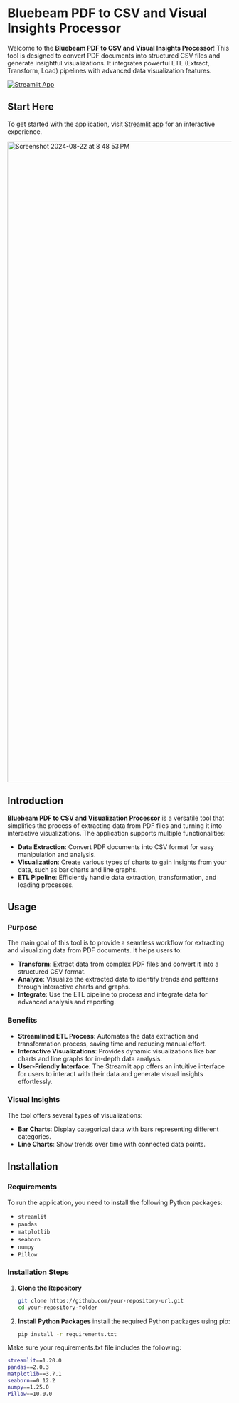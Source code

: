 # Bluebeam PDF to CSV and Visual Insights Processor

Welcome to the **Bluebeam PDF to CSV and Visual Insights Processor**! This tool is designed to convert PDF documents into structured CSV files and generate insightful visualizations. It integrates powerful ETL (Extract, Transform, Load) pipelines with advanced data visualization features.

[![Streamlit App](https://static.streamlit.io/badges/streamlit_badge_black_white.svg)](https://bluebeam-extraction-and-visualization.streamlit.app/)


## Start Here

To get started with the application, visit [Streamlit app](https://bluebeam-extraction-and-visualization.streamlit.app/) for an interactive experience.

<img width="1440" alt="Screenshot 2024-08-22 at 8 48 53 PM" src="https://github.com/user-attachments/assets/151bd2b1-3c5f-46b9-a491-544fd09a1312"> <!-- Replace with your actual image -->

## Introduction

**Bluebeam PDF to CSV and Visualization Processor** is a versatile tool that simplifies the process of extracting data from PDF files and turning it into interactive visualizations. The application supports multiple functionalities:

- **Data Extraction**: Convert PDF documents into CSV format for easy manipulation and analysis.
- **Visualization**: Create various types of charts to gain insights from your data, such as bar charts and line graphs.
- **ETL Pipeline**: Efficiently handle data extraction, transformation, and loading processes.

## Usage

### Purpose

The main goal of this tool is to provide a seamless workflow for extracting and visualizing data from PDF documents. It helps users to:

- **Transform**: Extract data from complex PDF files and convert it into a structured CSV format.
- **Analyze**: Visualize the extracted data to identify trends and patterns through interactive charts and graphs.
- **Integrate**: Use the ETL pipeline to process and integrate data for advanced analysis and reporting.

### Benefits

- **Streamlined ETL Process**: Automates the data extraction and transformation process, saving time and reducing manual effort.
- **Interactive Visualizations**: Provides dynamic visualizations like bar charts and line graphs for in-depth data analysis.
- **User-Friendly Interface**: The Streamlit app offers an intuitive interface for users to interact with their data and generate visual insights effortlessly.

### Visual Insights

The tool offers several types of visualizations:

- **Bar Charts**: Display categorical data with bars representing different categories.
- **Line Charts**: Show trends over time with connected data points.

## Installation

### Requirements

To run the application, you need to install the following Python packages:

- `streamlit`
- `pandas`
- `matplotlib`
- `seaborn`
- `numpy`
- `Pillow`

### Installation Steps

1. **Clone the Repository**

   ```bash
   git clone https://github.com/your-repository-url.git
   cd your-repository-folder
2. **Install Python Packages**
  install the required Python packages using pip:
   ```bash
   pip install -r requirements.txt
Make sure your requirements.txt file includes the following:
   ```bash
   streamlit==1.20.0
   pandas==2.0.3
   matplotlib==3.7.1
   seaborn==0.12.2
   numpy==1.25.0
   Pillow==10.0.0
